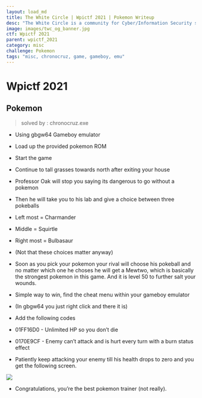 ```yaml
---
layout: load_md
title: The White Circle | Wpictf 2021 | Pokemon Writeup
desc: "The White Circle is a community for Cyber/Information Security students, enthusiasts and professionals. You can discuss anything related to Security, share your knowledge with others, get help when you need it and proceed further in your journey with amazing people from all over the world."
image: images/twc_og_banner.jpg
ctf: Wpictf 2021
parent: wpictf_2021
category: misc
challenge: Pokemon
tags: "misc, chronocruz, game, gameboy, emu"
---
```


<h1 class="heading card-title white-text">Wpictf 2021</h1>

## Pokemon

> solved by : chronocruz.exe

* Using gbgw64 Gameboy emulator
* Load up the provided pokemon ROM
* Start the game
* Continue to tall grasses towards north after exiting your house
* Professor Oak will stop you saying its dangerous to go without a pokemon
* Then he will take you to his lab and give a choice between three pokeballs
* Left most = Charmander
* Middle = Squirtle
* Right most = Bulbasaur
* (Not that these choices matter anyway)
* Soon as you pick your pokemon your rival will choose his pokeball and no matter which one he choses he will get a Mewtwo, which is basically the strongest pokemon in this game. And it is level 50 to further salt your wounds.

* Simple way to win, find the cheat menu within your gameboy emulator
* (In gbgw64 you just right click and there it is)
* Add the following codes
* 01FF16D0 - Unlimited HP so you don’t die
* 0170E9CF - Enemy can’t attack and is hurt every turn with a burn status effect
* Patiently keep attacking your enemy till his health drops to zero and you get the following screen.

![](https://i.imgur.com/PxVuCDc.jpg)

* Congratulations, you’re the best pokemon trainer (not really).

